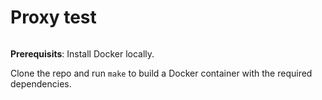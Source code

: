 # Proxy test
[![<Proxy>](https://circleci.com/gh/stabenfeldt/proxy.svg?style=svg)](<LINK>)


**Prerequisits**: Install Docker locally.

Clone the repo and run `make` to build a Docker container with the required dependencies.

